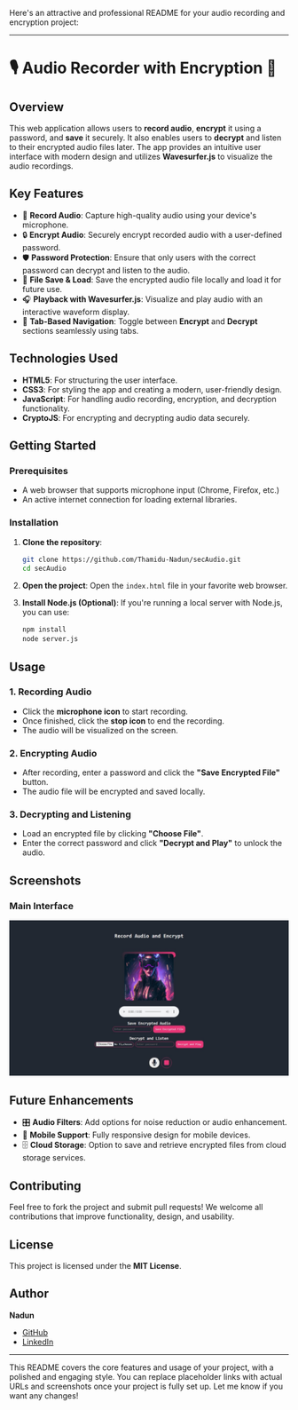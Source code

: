 Here's an attractive and professional README for your audio recording and encryption project:

---

# 🎙️ Audio Recorder with Encryption 🔐

## Overview
This web application allows users to **record audio**, **encrypt** it using a password, and **save** it securely. It also enables users to **decrypt** and listen to their encrypted audio files later. The app provides an intuitive user interface with modern design and utilizes **Wavesurfer.js** to visualize the audio recordings.

## Key Features
- 🎤 **Record Audio**: Capture high-quality audio using your device's microphone.
- 🔒 **Encrypt Audio**: Securely encrypt recorded audio with a user-defined password.
- 🛡️ **Password Protection**: Ensure that only users with the correct password can decrypt and listen to the audio.
- 📂 **File Save & Load**: Save the encrypted audio file locally and load it for future use.
- 🎧 **Playback with Wavesurfer.js**: Visualize and play audio with an interactive waveform display.
- 🧩 **Tab-Based Navigation**: Toggle between **Encrypt** and **Decrypt** sections seamlessly using tabs.

## Technologies Used
- **HTML5**: For structuring the user interface.
- **CSS3**: For styling the app and creating a modern, user-friendly design.
- **JavaScript**: For handling audio recording, encryption, and decryption functionality.
- **CryptoJS**: For encrypting and decrypting audio data securely.

## Getting Started

### Prerequisites
- A web browser that supports microphone input (Chrome, Firefox, etc.)
- An active internet connection for loading external libraries.

### Installation
1. **Clone the repository**:
   ```bash
   git clone https://github.com/Thamidu-Nadun/secAudio.git
   cd secAudio
   ```

2. **Open the project**:
   Open the `index.html` file in your favorite web browser.

3. **Install Node.js (Optional)**:
   If you're running a local server with Node.js, you can use:
   ```bash
   npm install
   node server.js
   ```

## Usage
### 1. Recording Audio
- Click the **microphone icon** to start recording.
- Once finished, click the **stop icon** to end the recording.
- The audio will be visualized on the screen.

### 2. Encrypting Audio
- After recording, enter a password and click the **"Save Encrypted File"** button.
- The audio file will be encrypted and saved locally.

### 3. Decrypting and Listening
- Load an encrypted file by clicking **"Choose File"**.
- Enter the correct password and click **"Decrypt and Play"** to unlock the audio.

## Screenshots
### Main Interface
<img src="assets/screenshot.jpeg" alt="Main Interface">

## Future Enhancements
- 🎛 **Audio Filters**: Add options for noise reduction or audio enhancement.
- 📱 **Mobile Support**: Fully responsive design for mobile devices.
- 🗄️ **Cloud Storage**: Option to save and retrieve encrypted files from cloud storage services.

## Contributing
Feel free to fork the project and submit pull requests! We welcome all contributions that improve functionality, design, and usability.

## License
This project is licensed under the **MIT License**.

## Author
**Nadun**  
- [GitHub](https://github.com/Thamidu-Nadun)
- [LinkedIn](https://www.linkedin.com/in/nadun)

---

This README covers the core features and usage of your project, with a polished and engaging style. You can replace placeholder links with actual URLs and screenshots once your project is fully set up. Let me know if you want any changes!